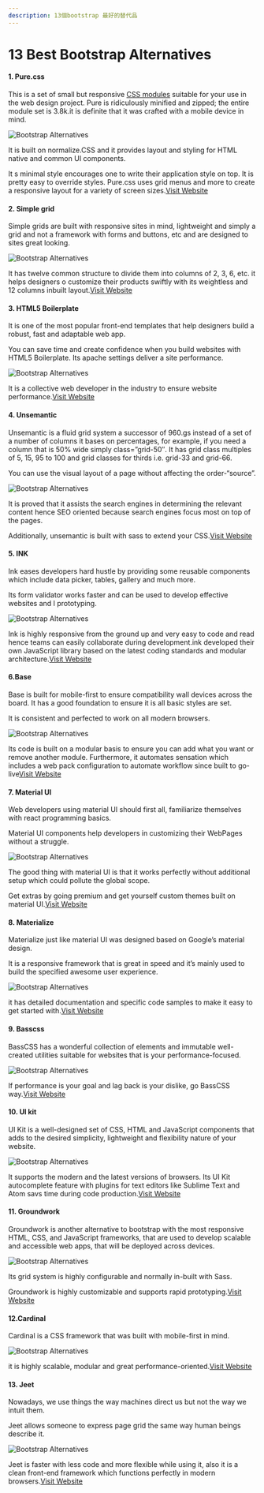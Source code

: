 ```yaml
---
description: 13個bootstrap 最好的替代品
---
```


# 13 Best Bootstrap Alternatives

#### **1. Pure.css**

This is a set of small but responsive [CSS modules](https://www.dunebook.com/best-css-frameworks/) suitable for your use in the web design project. Pure is ridiculously minified and zipped; the entire module set is 3.8k.it is definite that it was crafted with a mobile device in mind.

![Bootstrap Alternatives](https://i0.wp.com/www.dunebook.com/wp-content/uploads/2019/08/layout-icon-1.jpg?resize=618%2C378&ssl=1)

It is built on normalize.CSS and it provides layout and styling for HTML native and common UI components.

It s minimal style encourages one to write their application style on top. It is pretty easy to override styles. Pure.css uses grid menus and more to create a responsive layout for a variety of screen sizes.[Visit Website](https://purecss.io/)

#### **2. Simple grid**

Simple grids are built with responsive sites in mind, lightweight and simply a grid and not a framework with forms and buttons, etc and are designed to sites great looking.

![Bootstrap Alternatives](https://i0.wp.com/www.dunebook.com/wp-content/uploads/2019/08/simple-grid-computer-1.png?resize=530%2C397&ssl=1)

It has twelve common structure to divide them into columns of 2, 3, 6, etc. it helps designers o customize their products swiftly with its weightless and 12 columns inbuilt layout.[Visit Website](https://thisisdallas.github.io/Simple-Grid/)

#### **3. HTML5 Boilerplate**

It is one of the most popular front-end templates that help designers build a robust, fast and adaptable web app.

You can save time and create confidence when you build websites with HTML5 Boilerplate. Its apache settings deliver a site performance.

![Bootstrap Alternatives](https://i1.wp.com/www.dunebook.com/wp-content/uploads/2019/08/1_xFG7QlyDpp40OvVzT5CA8g-1.png?resize=435%2C251&ssl=1)

It is a collective web developer in the industry to ensure website performance.[Visit Website](https://html5boilerplate.com/)

#### **4. Unsemantic**

Unsemantic is a fluid grid system a successor of 960.gs instead of a set of a number of columns it bases on percentages, for example, if you need a column that is 50% wide simply class=”grid-50″. It has grid class multiples of 5, 15, 95 to 100 and grid classes for thirds i.e.  grid-33 and grid-66.

You can use the visual layout of a page without affecting the order-“source”.

![Bootstrap Alternatives](https://i0.wp.com/www.dunebook.com/wp-content/uploads/2019/08/unsemantic2-1.png?resize=594%2C370&ssl=1)

It is proved that it assists the search engines in determining the relevant content hence SEO oriented because search engines focus most on top of the pages.

Additionally, unsemantic is built with sass to extend your CSS.[Visit Website](https://unsemantic.com/)

#### **5. INK**

Ink eases developers hard hustle by providing some reusable components which include data picker, tables, gallery and much more.

Its form validator works faster and can be used to develop effective websites and I prototyping.

![Bootstrap Alternatives](https://i0.wp.com/www.dunebook.com/wp-content/uploads/2019/08/ink_logo-1.png?resize=400%2C300&ssl=1)

Ink is highly responsive from the ground up and very easy to code and read hence teams can easily collaborate during development.ink developed their own JavaScript library based on the latest coding standards and modular architecture.[Visit Website](http://ink.sapo.pt/)

#### **6.Base**

Base is built for mobile-first to ensure compatibility wall devices across the board. It has a good foundation to ensure it is all basic styles are set.

It is consistent and perfected to work on all modern browsers.

![Bootstrap Alternatives](https://i1.wp.com/www.dunebook.com/wp-content/uploads/2019/08/Base-responsive-framework-1.png?resize=499%2C326&ssl=1)

Its code is built on a modular basis to ensure you can add what you want or remove another module. Furthermore, it automates sensation which includes a web pack configuration to automate workflow since built to go-live[Visit Website](https://getbase.org/)

#### **7. Material UI**

Web developers using material UI should first all, familiarize themselves with react programming basics.

Material UI components help developers in customizing their WebPages without a struggle.

![Bootstrap Alternatives](https://i1.wp.com/www.dunebook.com/wp-content/uploads/2019/08/1_s2I-lKgsZBVnEnW_lbzlLQ-1.png?resize=622%2C412&ssl=1)

The good thing with material UI is that it works perfectly without additional setup which could pollute the global scope.

Get extras by going premium and get yourself custom themes built on material UI.[Visit Website](https://material-ui.com/)

#### **8. Materialize**

Materialize just like material UI was designed based on Google’s material design.

It is a responsive framework that is great in speed and it’s mainly used to build the specified awesome user experience.

![Bootstrap Alternatives](https://i2.wp.com/www.dunebook.com/wp-content/uploads/2019/08/thunder-1.png?resize=448%2C327&ssl=1)

it has detailed documentation and specific code samples to make it easy to get started with.[Visit Website](https://materializecss.com/)

#### **9. Basscss**

BassCSS has a wonderful collection of elements and immutable well-created utilities suitable for websites that is your performance-focused.

![Bootstrap Alternatives](https://i2.wp.com/www.dunebook.com/wp-content/uploads/2019/08/oocss-based-modular-css-toolkit-1.jpg?resize=534%2C267&ssl=1)

If performance is your goal and lag back is your dislike, go BassCSS way.[Visit Website](http://www.basscss.com/)

#### **10. UI kit**

UI Kit is a well-designed set of CSS, HTML and JavaScript components that adds to the desired simplicity, lightweight and flexibility nature of your website.

![Bootstrap Alternatives](https://i0.wp.com/www.dunebook.com/wp-content/uploads/2019/08/flat-1-.jpg?resize=328%2C219&ssl=1)

It supports the modern and the latest versions of browsers. Its UI Kit autocomplete feature with plugins for text editors like Sublime Text and Atom savs time during code production.[Visit Website](https://getuikit.com/docs/introduction)

#### **11. Groundwork**

Groundwork is another alternative to bootstrap with the most responsive HTML, CSS, and JavaScript frameworks, that are used to develop scalable and accessible web apps, that will be deployed across devices.

![Bootstrap Alternatives](https://i2.wp.com/www.dunebook.com/wp-content/uploads/2019/08/161-1.jpg?resize=511%2C260&ssl=1)

Its grid system is highly configurable and normally in-built with Sass.

Groundwork is highly customizable and supports rapid prototyping.[Visit Website](https://groundworkcss.github.io/groundwork/docs/home.html)

#### **12.Cardinal**

Cardinal is a CSS framework that was built with mobile-first in mind.

![Bootstrap Alternatives](https://i0.wp.com/www.dunebook.com/wp-content/uploads/2019/08/cardinal-css.jpg?resize=487%2C274&ssl=1)

it is highly scalable, modular and great performance-oriented.[Visit Website](http://cardinalcss.com/)

#### **13. Jeet**

Nowadays, we use things the way machines direct us but not the way we intuit them.

Jeet allows someone to express page grid the same way human beings describe it.

![Bootstrap Alternatives](https://i1.wp.com/www.dunebook.com/wp-content/uploads/2019/08/maxresdefault-3-1.jpg?resize=423%2C238&ssl=1)

Jeet is faster with less code and more flexible while using it, also it is a clean front-end framework which functions perfectly in modern browsers.[Visit Website](http://jeet.gs/)

